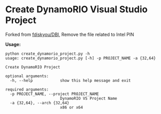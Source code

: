 # Create DynamoRIO Visual Studio Project
Forked from [fdiskyou/DBI](https://github.com/fdiskyou/DBI), Remove the file related to Intel PIN

**Usage:**


```shell
python create_dynamorio_project.py -h
usage: create_dynamorio_project.py [-h] -p PROJECT_NAME -a {32,64}

Create DynamoRIO Project

optional arguments:
  -h, --help            show this help message and exit

required arguments:
  -p PROJECT_NAME, --project PROJECT_NAME
                        DynamoRIO VS Project Name
  -a {32,64}, --arch {32,64}
                        x86 or x64
```